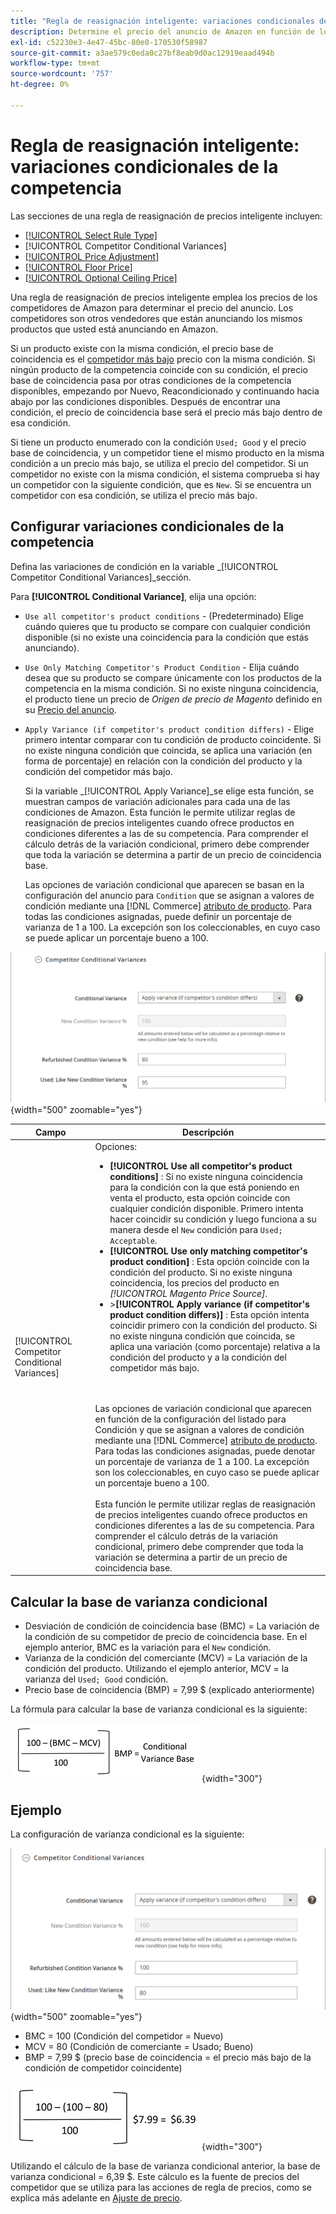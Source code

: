 ```yaml
---
title: "Regla de reasignación inteligente: variaciones condicionales de la competencia"
description: Determine el precio del anuncio de Amazon en función de los precios de la competencia y las condiciones del producto creando una regla de reasignación de precios inteligente.
exl-id: c52230e3-4e47-45bc-80e0-170530f58987
source-git-commit: a3ae579c0eda0c27bf8eab9d0ac12919eaad494b
workflow-type: tm+mt
source-wordcount: '757'
ht-degree: 0%

---
```


# Regla de reasignación inteligente: variaciones condicionales de la competencia

Las secciones de una regla de reasignación de precios inteligente incluyen:

- [[!UICONTROL Select Rule Type]](./intelligent-repricing-rules.md)
- [!UICONTROL Competitor Conditional Variances]
- [[!UICONTROL Price Adjustment]](./price-adjustment.md)
- [[!UICONTROL Floor Price]](./floor-price.md)
- [[!UICONTROL Optional Ceiling Price]](./optional-ceiling-price.md)

Una regla de reasignación de precios inteligente emplea los precios de los competidores de Amazon para determinar el precio del anuncio. Los competidores son otros vendedores que están anunciando los mismos productos que usted está anunciando en Amazon.

Si un producto existe con la misma condición, el precio base de coincidencia es el [competidor más bajo](./lowest-competitor-pricing.md) precio con la misma condición. Si ningún producto de la competencia coincide con su condición, el precio base de coincidencia pasa por otras condiciones de la competencia disponibles, empezando por Nuevo, Reacondicionado y continuando hacia abajo por las condiciones disponibles. Después de encontrar una condición, el precio de coincidencia base será el precio más bajo dentro de esa condición.

Si tiene un producto enumerado con la condición `Used; Good` y el precio base de coincidencia, y un competidor tiene el mismo producto en la misma condición a un precio más bajo, se utiliza el precio del competidor. Si un competidor no existe con la misma condición, el sistema comprueba si hay un competidor con la siguiente condición, que es `New`. Si se encuentra un competidor con esa condición, se utiliza el precio más bajo.

## Configurar variaciones condicionales de la competencia

Defina las variaciones de condición en la variable _[!UICONTROL Competitor Conditional Variances]_sección.

Para **[!UICONTROL Conditional Variance]**, elija una opción:

- `Use all competitor's product conditions` - (Predeterminado) Elige cuándo quieres que tu producto se compare con cualquier condición disponible (si no existe una coincidencia para la condición que estás anunciando).

- `Use Only Matching Competitor's Product Condition` - Elija cuándo desea que su producto se compare únicamente con los productos de la competencia en la misma condición. Si no existe ninguna coincidencia, el producto tiene un precio de _Origen de precio de Magento_ definido en su [Precio del anuncio](./listing-price.md).

- `Apply Variance (if competitor's product condition differs)` - Elige primero intentar comparar con tu condición de producto coincidente. Si no existe ninguna condición que coincida, se aplica una variación (en forma de porcentaje) en relación con la condición del producto y la condición del competidor más bajo.

   Si la variable _[!UICONTROL Apply Variance]_se elige esta función, se muestran campos de variación adicionales para cada una de las condiciones de Amazon. Esta función le permite utilizar reglas de reasignación de precios inteligentes cuando ofrece productos en condiciones diferentes a las de su competencia. Para comprender el cálculo detrás de la variación condicional, primero debe comprender que toda la variación se determina a partir de un precio de coincidencia base.

   Las opciones de variación condicional que aparecen se basan en la configuración del anuncio para `Condition` que se asignan a valores de condición mediante una [!DNL Commerce] [atributo de producto](https://experienceleague.adobe.com/docs/commerce-admin/catalog/product-attributes/product-attributes.html). Para todas las condiciones asignadas, puede definir un porcentaje de varianza de 1 a 100. La excepción son los coleccionables, en cuyo caso se puede aplicar un porcentaje bueno a 100.

![Regla de reasignación de precios inteligente: variaciones condicionales del competidor](assets/amazon-competitor-cond-variances.png){width="500" zoomable="yes"}

| Campo | Descripción |
|--- |--- |
| [!UICONTROL Competitor Conditional Variances] | Opciones: <ul><li>**[!UICONTROL Use all competitor's product conditions]** : Si no existe ninguna coincidencia para la condición con la que está poniendo en venta el producto, esta opción coincide con cualquier condición disponible. Primero intenta hacer coincidir su condición y luego funciona a su manera desde el `New` condición para `Used; Acceptable`.</li><li>**[!UICONTROL Use only matching competitor's product condition]** : Esta opción coincide con la condición del producto. Si no existe ninguna coincidencia, los precios del producto en _[!UICONTROL Magento Price Source]_.</li><li>>**[!UICONTROL Apply variance (if competitor's product condition differs)]** : Esta opción intenta coincidir primero con la condición del producto. Si no existe ninguna condición que coincida, se aplica una variación (como porcentaje) relativa a la condición del producto y a la condición del competidor más bajo.</li></ul><br><br>Las opciones de variación condicional que aparecen en función de la configuración del listado para Condición y que se asignan a valores de condición mediante una [!DNL Commerce] [atributo de producto](https://experienceleague.adobe.com/docs/commerce-admin/catalog/product-attributes/product-attributes.html). Para todas las condiciones asignadas, puede denotar un porcentaje de varianza de 1 a 100. La excepción son los coleccionables, en cuyo caso se puede aplicar un porcentaje bueno a 100.<br><br>Esta función le permite utilizar reglas de reasignación de precios inteligentes cuando ofrece productos en condiciones diferentes a las de su competencia. Para comprender el cálculo detrás de la variación condicional, primero debe comprender que toda la variación se determina a partir de un precio de coincidencia base. |

## Calcular la base de varianza condicional

- Desviación de condición de coincidencia base (BMC) = La variación de la condición de su competidor de precio de coincidencia base. En el ejemplo anterior, BMC es la variación para el `New` condición.
- Varianza de la condición del comerciante (MCV) = La variación de la condición del producto. Utilizando el ejemplo anterior, MCV = la varianza del `Used; Good` condición.
- Precio base de coincidencia (BMP) = 7,99 $ (explicado anteriormente)

La fórmula para calcular la base de varianza condicional es la siguiente:

![fórmula de cálculo base de varianza condicional](assets/amazon-cond-variance-calc-1.png){width="300"}

## Ejemplo

La configuración de varianza condicional es la siguiente:

![ejemplo de configuración de varianza condicional](assets/amazon-cond-variances.png){width="500" zoomable="yes"}

- BMC = 100 (Condición del competidor = Nuevo)
- MCV = 80 (Condición de comerciante = Usado; Bueno)
- BMP = 7,99 $ (precio base de coincidencia = el precio más bajo de la condición de competidor coincidente)

![ejemplo de cálculo de base de varianza condicional](assets/amazon-cond-variance-calc-2.png){width="300"}

Utilizando el cálculo de la base de varianza condicional anterior, la base de varianza condicional = 6,39 $. Este cálculo es la fuente de precios del competidor que se utiliza para las acciones de regla de precios, como se explica más adelante en [Ajuste de precio](./price-adjustment.md).
